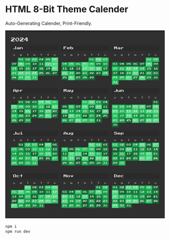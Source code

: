 # HTML 8-Bit Theme Calender

Auto-Generating Calender, Print-Friendly.

![Screenshot](./screenshot.png)

```bash
npm i
npm run dev
```
